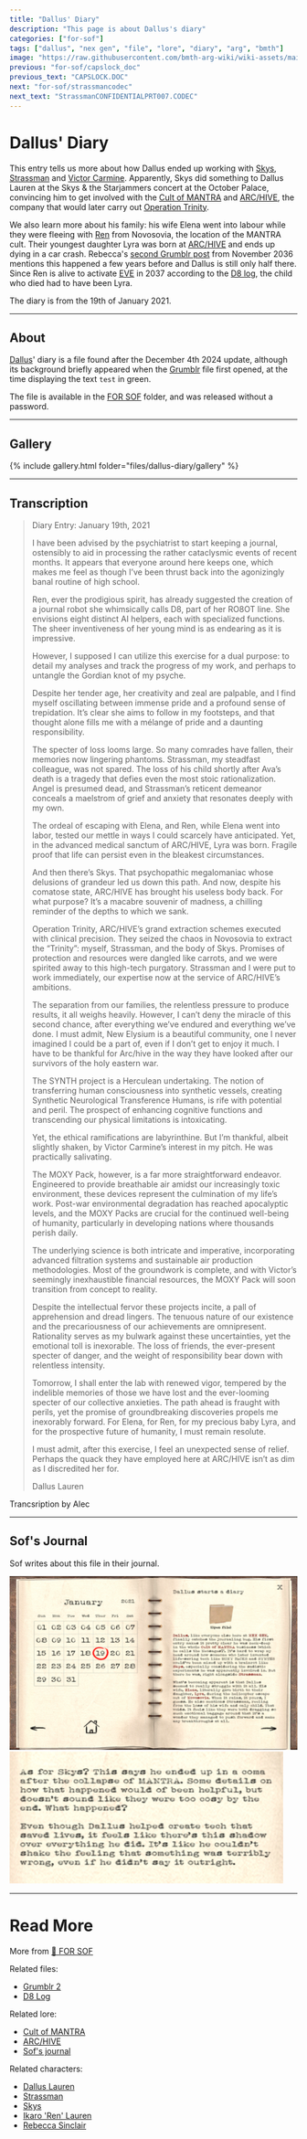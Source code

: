 ```yaml
---
title: "Dallus' Diary"
description: "This page is about Dallus's diary"
categories: ["for-sof"]
tags: ["dallus", "nex gen", "file", "lore", "diary", "arg", "bmth"]
image: "https://raw.githubusercontent.com/bmth-arg-wiki/wiki-assets/main/files/dallus-diary/diary-300x300.png"
previous: "for-sof/capslock_doc"
previous_text: "CAPSLOCK.DOC"
next: "for-sof/strassmancodec"
next_text: "StrassmanCONFIDENTIALPRT007.CODEC"
---
```


# Dallus' Diary

This entry tells us more about how Dallus ended up working with [Skys](../characters/skys), [Strassman](../characters/strassman) 
and [Victor Carmine](../characters/victor-carmine). Apparently, Skys did something to Dallus Lauren at the Skys & the Starjammers 
concert at the October Palace, convincing him to get involved with the [Cult of MANTRA](../lore/mantra) and [ARC/HIVE](../lore/archive), 
the company that would later carry out [Operation Trinity](trinity_document).

We also learn more about his family: his wife Elena went into labour while they were fleeing with [Ren](../characters/ren) 
from Novosovia, the location of the MANTRA cult. Their youngest daughter Lyra was born at [ARC/HIVE](../lore/archive) and ends 
up dying in a car crash. Rebecca's [second Grumblr post](grumblr2) from November 2036 
mentions this happened a few years before and Dallus is still only half there. Since Ren is alive to 
activate [EVE](../characters/eve) in 2037 according to the [D8 log](lauren_d8_log), the child who died had to have been 
Lyra.

The diary is from the 19th of January 2021.

***

## About

[Dallus](../characters/dallus-lauren)' diary is a file found after the December 4th 2024 update, although its background briefly appeared when
the [Grumblr](grumblr) file first opened, at the time displaying the text `test` in green. 

The file is available in the [FOR SOF](../for-sof/for-sof#for-sof) folder, and was released without a password.

***

## Gallery

{% include gallery.html folder="files/dallus-diary/gallery" %}

***

## Transcription

>Diary Entry: January 19th, 2021
>
>I have been advised by the psychiatrist to start keeping a journal, 
> ostensibly to aid in processing the rather cataclysmic events of recent months. 
> It appears that everyone around here keeps one, 
> which makes me feel as though I’ve been thrust back into the agonizingly banal routine of high school.
>
>Ren, ever the prodigious spirit, has already suggested the creation of a journal robot she whimsically calls D8, 
> part of her RO8OT line. She envisions eight distinct AI helpers, each with specialized functions. 
> The sheer inventiveness of her young mind is as endearing as it is impressive.
>
>However, I supposed I can utilize this exercise for a dual purpose: to detail my analyses and track the progress of my work, 
> and perhaps to untangle the Gordian knot of my psyche.
>
>Despite her tender age, her creativity and zeal are palpable, 
> and I find myself oscillating between immense pride and a profound sense of trepidation. 
> It’s clear she aims to follow in my footsteps, and that thought alone fills me with a mélange of pride and a daunting responsibility.
>
>The specter of loss looms large. So many comrades have fallen, their memories now lingering phantoms. 
> Strassman, my steadfast colleague, was not spared. 
> The loss of his child shortly after Ava’s death is a tragedy that defies even the most stoic rationalization. 
> Angel is presumed dead, and Strassman’s reticent demeanor conceals a maelstrom of grief and anxiety that resonates deeply with my own.
>
>The ordeal of escaping with Elena, and Ren, while Elena went into labor, 
> tested our mettle in ways I could scarcely have anticipated. 
> Yet, in the advanced medical sanctum of ARC/HIVE, Lyra was born. 
> Fragile proof that life can persist even in the bleakest circumstances.
>
>And then there’s Skys. That psychopathic megalomaniac whose delusions of grandeur led us down this path. 
> And now, despite his comatose state, ARC/HIVE has brought his useless body back. 
> For what purpose? It’s a macabre souvenir of madness, a chilling reminder of the depths to which we sank.
>
>Operation Trinity, ARC/HIVE’s grand extraction schemes executed with clinical precision. 
> They seized the chaos in Novosovia to extract the “Trinity”: myself, Strassman, and the body of Skys. 
> Promises of protection and resources were dangled like carrots, and we were spirited away to this high-tech purgatory. 
> Strassman and I were put to work immediately, our expertise now at the service of ARC/HIVE’s ambitions.
>
>The separation from our families, the relentless pressure to produce results, it all weighs heavily. 
> However, I can’t deny the miracle of this second chance, after everything we’ve endured and everything we’ve done. 
> I must admit, New Elysium is a beautiful community, one I never imagined I could be a part of, even if I don’t get to enjoy it much. 
> I have to be thankful for Arc/hive in the way they have looked after our survivors of the holy eastern war.
>
>The SYNTH project is a Herculean undertaking. The notion of transferring human consciousness into synthetic vessels, 
> creating Synthetic Neurological Transference Humans, is rife with potential and peril. 
> The prospect of enhancing cognitive functions and transcending our physical limitations is intoxicating.
>
>Yet, the ethical ramifications are labyrinthine. But I’m thankful, albeit slightly shaken, 
> by Victor Carmine’s interest in my pitch. He was practically salivating.
>
>The MOXY Pack, however, is a far more straightforward endeavor. 
> Engineered to provide breathable air amidst our increasingly toxic environment, 
> these devices represent the culmination of my life’s work. 
> Post-war environmental degradation has reached apocalyptic levels, 
> and the MOXY Packs are crucial for the continued well-being of humanity, 
> particularly in developing nations where thousands perish daily.
>
>The underlying science is both intricate and imperative, 
> incorporating advanced filtration systems and sustainable air production methodologies. 
> Most of the groundwork is complete, and with Victor’s seemingly inexhaustible financial resources, 
> the MOXY Pack will soon transition from concept to reality.
>
>Despite the intellectual fervor these projects incite, a pall of apprehension and dread lingers. 
> The tenuous nature of our existence and the precariousness of our achievements are omnipresent. 
> Rationality serves as my bulwark against these uncertainties, yet the emotional toll is inexorable. 
> The loss of friends, the ever-present specter of danger, and the weight of responsibility bear down with relentless intensity.
>
>Tomorrow, I shall enter the lab with renewed vigor, 
> tempered by the indelible memories of those we have lost and the ever-looming specter of our collective anxieties. 
> The path ahead is fraught with perils, yet the promise of groundbreaking discoveries propels me inexorably forward. 
> For Elena, for Ren, for my precious baby Lyra, and for the prospective future of humanity, I must remain resolute.
>
>I must admit, after this exercise, I feel an unexpected sense of relief. 
> Perhaps the quack they have employed here at ARC/HIVE isn’t as dim as I discredited her for.
>
>Dallus Lauren

Trancsription by Alec

***

## Sof's Journal

Sof writes about this file in their journal.

![First pages of Sof's journal entry on Dallus' diary](https://raw.githubusercontent.com/bmth-arg-wiki/wiki-assets/main/files/dallus-diary/dallus_sof_journal.png)
![Final page of the journal](https://raw.githubusercontent.com/bmth-arg-wiki/wiki-assets/main/files/dallus-diary/dallus_sof_journal_2.png)

***

# Read More

More from [📁 FOR SOF](for-sof)

Related files:

- [Grumblr 2](grumblr2)
- [D8 Log](lauren_d8_log)

Related lore:

- [Cult of MANTRA](../lore/mantra)
- [ARC/HIVE](../lore/archive)
- [Sof's journal](../lore/journal)

Related characters:

- [Dallus Lauren](../characters/dallus-lauren)
- [Strassman](../characters/strassman)
- [Skys](../characters/skys)
- [Ikaro 'Ren' Lauren](../characters/ren)
- [Rebecca Sinclair](../characters/rebecca)
